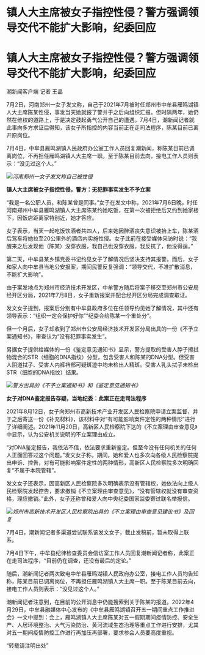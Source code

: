 # 镇人大主席被女子指控性侵？警方强调领导交代不能扩大影响，纪委回应

# 镇人大主席被女子指控性侵？警方强调领导交代不能扩大影响，纪委回应

潮新闻客户端 记者 王晶

7月2日，河南郑州一女子发文称，自己于2021年7月被时任郑州市中牟县雁鸣湖镇人大主席陈某性侵，事发当天她就报了警并于之后向组织汇报。但时隔两年，她仍然在维权的道路上，于是决定鼓起勇气公开自己的遭遇。7月4日，潮新闻记者就此事向多方求证后得知，该女子所指控的内容当前正在走司法程序，陈某目前已离开原岗位。

7月4日，中牟县雁鸣湖镇人民政府办公室工作人员回复潮新闻，称陈某目前已调离岗位，不再担任雁鸣湖镇人大主席一职。至于陈某目前去向，接电工作人员则表示：“没见过这个人。”

![](https://inews.gtimg.com/om_bt/OExbfSltIKKBfCRQVgJZuoJqkVIyQOkuhS_miiZoQSRMwAA/1000)_河南郑州一女子发文称自己被性侵_

**镇人大主席被女子指控性侵，警方：无犯罪事实发生不予立案**

“我是一名公职人员，和陈某曾是同事。”女子在发文中称，2021年7月6日晚，时任河南郑州中牟县雁鸣湖镇人大主席陈某约她吃饭，在第一次被拒绝后又约到她家楼下，因饭店距离家特别近，她才答应。

女子表示，当天一起吃饭饮酒者共四人，后来她因醉酒丧失意识被抬上车，陈某酒后驾车将她拉至20公里外的酒店内实施性侵。女子此前在接受媒体采访时说：“我醒来之后发现他（陈某）没穿衣服，我自己也没穿衣服，我反抗了，他没得逞。”

第二天，中牟县某乡镇党委书记约见女子了解情况后坚决支持其报警。而后，女子和家人向中牟县当地公安报案，期间民警反复强调：“领导交代，不准扩散消息，不能扩大影响”。

由于案发地点为郑州市经济技术开发区，中牟警方随后将案子移交至郑州市公安局经开区分局，2021年7月8日，女子重新报案并配合经开区分局完成调查取证。

发文女子提到，报案后分别有中牟县政府多位在任领导约见她了解情况，其中还有领导表示：“组织一定会保护好你”“纪委会给陈某一个重处分”。

但一个月后，女子却收到了郑州市公安局经济技术开发区分局出具的一份《不予立案通知书》，审查认为“没有犯罪事实发生”。

另据女子提供给媒体的一份《鉴定意见通知书》显示，警方提取的受害人脖子擦拭物混合的STR（细胞的DNA指纹）分型，包含受害人和陈某的DNA分型。但受害人阴道拭子、受害人内裤裆部可疑斑迹中均未检出人精斑。受害人乳头拭子未检出STR（细胞的DNA指纹）结果。

![](https://inews.gtimg.com/om_bt/OtwGgWy__nOHiyjVW4nm-5l7yiG-8g7Yuqkxz1JpSbBHwAA/1000)_警方出具的《不予立案通知书》和《鉴定意见通知书》_

**女子对DNA鉴定报告存疑，当地纪委：此案正在走司法程序**

2021年8月12日，女子向郑州市高新技术产业开发区人民检察院申请立案监督，并于之后寄送一份《补充材料》，该材料中对“有可能影响案件定性的两种情形”进行了详细阐述。2021年11月20日，高新区人民检察院下达的《不立案理由审查意见》中显示，认为公安机关说明的不立案理由成立。

“对DNA鉴定报告，我依法不信，依法要求重新鉴定。但至今没有任何机关的任何人正面回答过这个问题。”发文女子称，期间，她和爱人也多次向各级人民检察院提出申诉、控告，对有可能影响案件定性的两种情形，高新区人民检察院多次明确回复“不属于本院管辖”。

发文女子还表示，因高新区人民检察院多次明确表示没有管辖权，她依法向上级人民检察院发起控告，要求撤销《不立案理由审查意见》，“没有管辖权就没有审查资格，理应撤销。”此外，女子还称曾和爱人向中央纪委国家监委寄过联名举报信。

![](https://inews.gtimg.com/om_bt/O2LuE25Uob2EhA2qL3Hs8mJfzTm5Ohjssfbwp-5Eow5tIAA/1000)_郑州市高新技术开发区人民检察院出具的《不立案理由审查意见建议书》及回复_

7月4日，潮新闻记者多渠道尝试联系该发文女子，截止发稿前，暂未取得上联系。

7月4日下午，中牟县纪律检查委员会信访室工作人员回复潮新闻记者称，此案正在走司法程序，“目前仍在调查，还没有最后的定论。”

随后，潮新闻记者两次致电中牟县雁鸣湖镇人民政府办公室，接电工作人员均告知称，陈某目前已调离岗位，不再担任雁鸣湖镇人大主席一职。至于陈某目前去向，接电工作人员则表示：“没见过这个人。”

潮新闻记者注意到，在目前的公开消息中仍能搜索到关于陈某的报道。2022年4月29日，中牟县融媒体中心发布的《中牟县雁鸣湖镇召开五一期间重点工作推进会》一文中提到：会上，雁鸣湖镇人大主席陈某对五一假期期间疫情防控、安全生产、人居环境整治、大气污染防治、黄河流域生态治理等重点工作进行安排，尤其对五一期间疫情防控工作进行再加压再部署，要求参会人员要高度重视。

“转载请注明出处”

